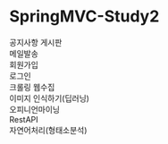 # SpringMVC-Study2

공지사항 게시판 <br/>
메일발송 <br/>
회원가입 <br/>
로그인 <br/>
크롤링 웹수집 <br/>
이미지 인식하기(딥러닝) <br/>
오피니언마이닝 <br/>
RestAPI<br/>
자연어처리(형태소분석)<br/>

